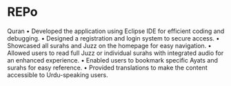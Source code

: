# REPo
Quran
•	Developed the application using Eclipse IDE for efficient coding and debugging.
•	Designed a registration and login system to secure access.
•	Showcased all surahs and Juzz on the homepage for easy navigation.
•	Allowed users to read full Juzz or individual surahs with integrated audio for an enhanced experience.
•	Enabled users to bookmark specific Ayats and surahs for easy reference.
•	Provided translations to make the content accessible to Urdu-speaking users.
